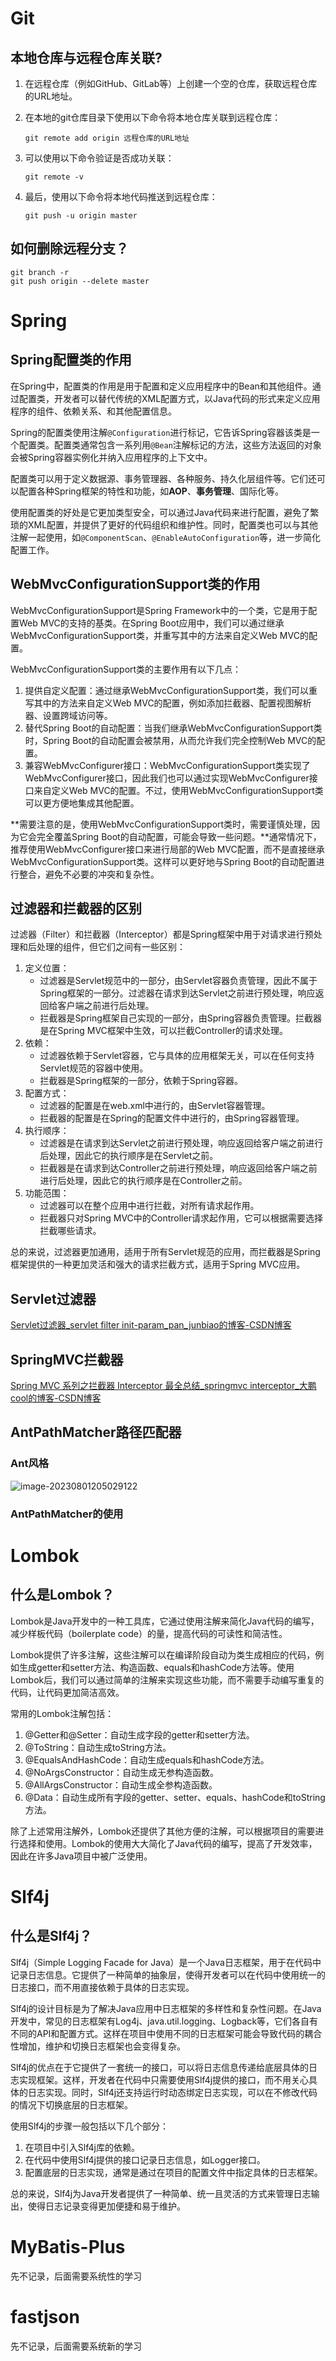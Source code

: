 # Git

## 本地仓库与远程仓库关联?

1. 在远程仓库（例如GitHub、GitLab等）上创建一个空的仓库，获取远程仓库的URL地址。

2. 在本地的git仓库目录下使用以下命令将本地仓库关联到远程仓库：

   ```
   git remote add origin 远程仓库的URL地址
   ```

3. 可以使用以下命令验证是否成功关联：

   ```
   git remote -v
   ```

4. 最后，使用以下命令将本地代码推送到远程仓库：

   ```
   git push -u origin master
   ```

## 如何删除远程分支？

```
git branch -r
git push origin --delete master
```

# Spring

## Spring配置类的作用

在Spring中，配置类的作用是用于配置和定义应用程序中的Bean和其他组件。通过配置类，开发者可以替代传统的XML配置方式，以Java代码的形式来定义应用程序的组件、依赖关系、和其他配置信息。

Spring的配置类使用注解`@Configuration`进行标记，它告诉Spring容器该类是一个配置类。配置类通常包含一系列用`@Bean`注解标记的方法，这些方法返回的对象会被Spring容器实例化并纳入应用程序的上下文中。

配置类可以用于定义数据源、事务管理器、各种服务、持久化层组件等。它们还可以配置各种Spring框架的特性和功能，如**AOP**、**事务管理**、国际化等。

使用配置类的好处是它更加类型安全，可以通过Java代码来进行配置，避免了繁琐的XML配置，并提供了更好的代码组织和维护性。同时，配置类也可以与其他注解一起使用，如`@ComponentScan`、`@EnableAutoConfiguration`等，进一步简化配置工作。

## WebMvcConfigurationSupport类的作用

WebMvcConfigurationSupport是Spring Framework中的一个类，它是用于配置Web MVC的支持的基类。在Spring Boot应用中，我们可以通过继承WebMvcConfigurationSupport类，并重写其中的方法来自定义Web MVC的配置。

WebMvcConfigurationSupport类的主要作用有以下几点：

1. 提供自定义配置：通过继承WebMvcConfigurationSupport类，我们可以重写其中的方法来自定义Web MVC的配置，例如添加拦截器、配置视图解析器、设置跨域访问等。
2. 替代Spring Boot的自动配置：当我们继承WebMvcConfigurationSupport类时，Spring Boot的自动配置会被禁用，从而允许我们完全控制Web MVC的配置。
3. 兼容WebMvcConfigurer接口：WebMvcConfigurationSupport类实现了WebMvcConfigurer接口，因此我们也可以通过实现WebMvcConfigurer接口来自定义Web MVC的配置。不过，使用WebMvcConfigurationSupport类可以更方便地集成其他配置。

**需要注意的是，使用WebMvcConfigurationSupport类时，需要谨慎处理，因为它会完全覆盖Spring Boot的自动配置，可能会导致一些问题。**通常情况下，推荐使用WebMvcConfigurer接口来进行局部的Web MVC配置，而不是直接继承WebMvcConfigurationSupport类。这样可以更好地与Spring Boot的自动配置进行整合，避免不必要的冲突和复杂性。

## 过滤器和拦截器的区别

过滤器（Filter）和拦截器（Interceptor）都是Spring框架中用于对请求进行预处理和后处理的组件，但它们之间有一些区别：

1. 定义位置：
   - 过滤器是Servlet规范中的一部分，由Servlet容器负责管理，因此不属于Spring框架的一部分。过滤器在请求到达Servlet之前进行预处理，响应返回给客户端之前进行后处理。
   - 拦截器是Spring框架自己实现的一部分，由Spring容器负责管理。拦截器是在Spring MVC框架中生效，可以拦截Controller的请求处理。
2. 依赖：
   - 过滤器依赖于Servlet容器，它与具体的应用框架无关，可以在任何支持Servlet规范的容器中使用。
   - 拦截器是Spring框架的一部分，依赖于Spring容器。
3. 配置方式：
   - 过滤器的配置是在web.xml中进行的，由Servlet容器管理。
   - 拦截器的配置是在Spring的配置文件中进行的，由Spring容器管理。
4. 执行顺序：
   - 过滤器是在请求到达Servlet之前进行预处理，响应返回给客户端之前进行后处理，因此它的执行顺序是在Servlet之前。
   - 拦截器是在请求到达Controller之前进行预处理，响应返回给客户端之前进行后处理，因此它的执行顺序是在Controller之前。
5. 功能范围：
   - 过滤器可以在整个应用中进行拦截，对所有请求起作用。
   - 拦截器只对Spring MVC中的Controller请求起作用，它可以根据需要选择拦截哪些请求。

总的来说，过滤器更加通用，适用于所有Servlet规范的应用，而拦截器是Spring框架提供的一种更加灵活和强大的请求拦截方式，适用于Spring MVC应用。

## Servlet过滤器

[Servlet过滤器_servlet filter init-param_pan_junbiao的博客-CSDN博客](https://blog.csdn.net/pan_junbiao/article/details/88353292)

## SpringMVC拦截器

[Spring MVC 系列之拦截器 Interceptor 最全总结_springmvc interceptor_大鹏cool的博客-CSDN博客](https://blog.csdn.net/zzuhkp/article/details/121242297)

## AntPathMatcher路径匹配器

### Ant风格

![image-20230801205029122](typora/picture/note.assets/image-20230801205029122.png)

### AntPathMatcher的使用



# Lombok

## 什么是Lombok？

Lombok是Java开发中的一种工具库，它通过使用注解来简化Java代码的编写，减少样板代码（boilerplate code）的量，提高代码的可读性和简洁性。

Lombok提供了许多注解，这些注解可以在编译阶段自动为类生成相应的代码，例如生成getter和setter方法、构造函数、equals和hashCode方法等。使用Lombok后，我们可以通过简单的注解来实现这些功能，而不需要手动编写重复的代码，让代码更加简洁高效。

常用的Lombok注解包括：

1. @Getter和@Setter：自动生成字段的getter和setter方法。
2. @ToString：自动生成toString方法。
3. @EqualsAndHashCode：自动生成equals和hashCode方法。
4. @NoArgsConstructor：自动生成无参构造函数。
5. @AllArgsConstructor：自动生成全参构造函数。
6. @Data：自动生成所有字段的getter、setter、equals、hashCode和toString方法。

除了上述常用注解外，Lombok还提供了其他方便的注解，可以根据项目的需要进行选择和使用。Lombok的使用大大简化了Java代码的编写，提高了开发效率，因此在许多Java项目中被广泛使用。

# Slf4j

## 什么是Slf4j？

Slf4j（Simple Logging Facade for Java）是一个Java日志框架，用于在代码中记录日志信息。它提供了一种简单的抽象层，使得开发者可以在代码中使用统一的日志接口，而不用直接依赖于具体的日志实现。

Slf4j的设计目标是为了解决Java应用中日志框架的多样性和复杂性问题。在Java开发中，常见的日志框架有Log4j、java.util.logging、Logback等，它们各自有不同的API和配置方式。这样在项目中使用不同的日志框架可能会导致代码的耦合性增加，维护和切换日志框架也会变得复杂。

Slf4j的优点在于它提供了一套统一的接口，可以将日志信息传递给底层具体的日志实现框架。这样，开发者在代码中只需要使用Slf4j提供的接口，而不用关心具体的日志实现。同时，Slf4j还支持运行时动态绑定日志实现，可以在不修改代码的情况下切换底层的日志框架。

使用Slf4j的步骤一般包括以下几个部分：

1. 在项目中引入Slf4j库的依赖。
2. 在代码中使用Slf4j提供的接口记录日志信息，如Logger接口。
3. 配置底层的日志实现，通常是通过在项目的配置文件中指定具体的日志框架。

总的来说，Slf4j为Java开发者提供了一种简单、统一且灵活的方式来管理日志输出，使得日志记录变得更加便捷和易于维护。

# MyBatis-Plus

先不记录，后面需要系统性的学习

# fastjson

先不记录，后面需要系统新的学习
